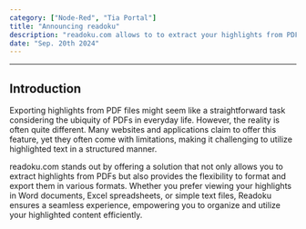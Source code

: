 ```yaml
---
category: ["Node-Red", "Tia Portal"]
title: "Announcing readoku"
description: "readoku.com allows to to extract your highlights from PDF files and export it into various format as a text, table or many structured way."
date: "Sep. 20th 2024"
---
```


---

## Introduction

Exporting highlights from PDF files might seem like a straightforward task considering the ubiquity of PDFs in everyday life. However, the reality is often quite different. Many websites and applications claim to offer this feature, yet they often come with limitations, making it challenging to utilize highlighted text in a structured manner.

readoku.com stands out by offering a solution that not only allows you to extract highlights from PDFs but also provides the flexibility to format and export them in various formats. Whether you prefer viewing your highlights in Word documents, Excel spreadsheets, or simple text files, Readoku ensures a seamless experience, empowering you to organize and utilize your highlighted content efficiently.
